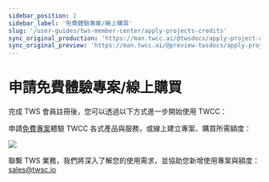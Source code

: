 ```yaml
---
sidebar_position: 2
sidebar_label: '免費體驗專案/線上購買'
slug: '/user-guides/tws-member-center/apply-projects-credits'
sync_original_production: 'https://man.twcc.ai/@twsdocs/apply-project-and-credit-zh' 
sync_original_preview: 'https://man.twcc.ai/@preview-twsdocs/apply-project-and-credit-zh' 
---
```


# 申請免費體驗專案/線上購買

完成 TWS 會員註冊後，您可以透過以下方式進一步開始使用 TWCC：

<i class="fa fa-shopping-cart" aria-hidden="true"></i>  申請<a href="https://tws.twcc.ai/freetrials/">免費專案</a>體驗 TWCC 各式產品與服務，或線上建立專案、購買所需額度：<br/>

![](https://i.imgur.com/AaII6gH.png)

<i class="fa fa-handshake-o" aria-hidden="true"></i> 聯繫 TWS 業務，我們將深入了解您的使用需求，並協助您新增使用專案與額度：<ins><a href = "mailto: sales@twsc.io">sales@twsc.io</a></ins>

